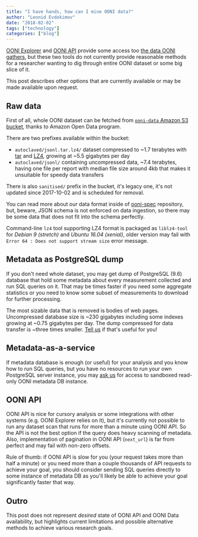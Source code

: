 ```yaml
---
title: "I have hands, how can I mine OONI data?"
author: "Leonid Evdokimov"
date: "2018-02-02"
tags: ["technology"]
categories: ["blog"]
---
```


[OONI Explorer](https://explorer.ooni.io/) and [OONI API](https://api.ooni.io/)
provide some access too [the data OONI gathers](/data/), but these two tools do
not currently provide reasonable methods for a researcher wanting to dig
through entire OONI dataset or some big slice of it.

This post describes other options that are currently available or may be
made available upon request.

## Raw data

First of all, whole OONI dataset can be fetched from
[`ooni-data` Amazon S3 bucket](https://ooni-data.s3.amazonaws.com/),
thanks to Amazon Open Data program.

There are two prefixes available within the bucket:

- `autoclaved/jsonl.tar.lz4/` dataset compressed to ~1.7 terabytes with
  [tar](https://en.wikipedia.org/wiki/Tar_(computing)) and [LZ4](http://www.lz4.org),
  growing at ~5.5 gigabytes per day
- `autoclaved/jsonl/` containing uncompressed data, ~7.4 terabytes, having one file
  per report with median file size around 4kb that makes it unsuitable for speedy
  data transfers

There is also `sanitised/` prefix in the bucket, it's legacy one, it's not
updated since 2017-10-02 and is scheduled for removal.

You can read more about our data format inside of
[ooni-spec](https://github.com/TheTorProject/ooni-spec) repository, but, beware,
JSON schema is not enforced on data ingestion, so there may be some data that
does not fit into the schema perfectly.

Command-line `lz4` tool supporting LZ4 format is packaged as `liblz4-tool` for
_Debian 9 (stretch)_ and _Ubuntu 16.04 (xenial)_, older version may fail with
`Error 64 : Does not support stream size` error message.

## Metadata as PostgreSQL dump

If you don't need whole dataset, you may get dump of PostgreSQL (9.6) database
that hold some metadata about every measurement collected and run SQL queries
on it.  That may be times faster if you need some aggregate statistics or you
need to know some subset of measurements to download for further processing.

The most sizable data that is removed is bodies of web pages.  Uncompressed
database size is ~230 gigabytes including some indexes growing at ~0.75
gigabytes per day. The dump compressed for data transfer is ~three times
smaller. [Tell us](/about/#contact) if that's useful for you!

## Metadata-as-a-service

If metadata database is enough (or useful) for your analysis and you know how
to run SQL queries, but you have no resources to run your own PostgreSQL server
instance, you may [ask us](/about/#contact) for access to sandboxed read-only
OONI metadata DB instance.

## OONI API

OONI API is nice for cursory analysis or some integrations with other systems
(e.g. OONI Explorer relies on it), but it's currently not possible to run any
dataset scan that runs for more than a minute using OONI API. So the API is not
the best option if the query does heavy scanning of metadata. Also,
implementation of pagination in OONI API (`next_url`) is far from perfect and
may fail with non-zero offsets.

Rule of thumb: if OONI API is slow for you (your request takes more than half a
minute) or you need more than a couple thousands of API requests to achieve
your goal, you should consider sending SQL queries directly to some instance of
metadata DB as you'll likely be able to achieve your goal significantly faster
that way.

## Outro

This post does not represent _desired_ state of OONI API and OONI Data
availability, but highlights current limitations and possible alternative
methods to achieve various research goals.
